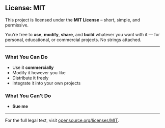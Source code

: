 ## License: MIT

This project is licensed under the **MIT License** – short, simple, and permissive.

You’re free to **use**, **modify**, **share**, and **build** whatever you want with it — for personal, educational, or commercial projects. No strings attached.

---

### What You Can Do
- Use it **commercially**
- Modify it however you like
- Distribute it freely
- Integrate it into your own projects

### What You Can’t Do
- **Sue me**

---

For the full legal text, visit [opensource.org/licenses/MIT](https://opensource.org/licenses/MIT).
